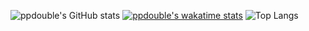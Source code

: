 ![ppdouble's GitHub stats](https://github-readme-stats.vercel.app/api?username=ppdouble&show_icons=true&&count_private=true&theme=default)
[![ppdouble's wakatime stats](https://github-readme-stats.vercel.app/api/wakatime?username=ppdouble&layout=compact)](https://github.com/anuraghazra/github-readme-stats)
![Top Langs](https://github-readme-stats.vercel.app/api/top-langs/?username=ppdouble&layout=compact)



